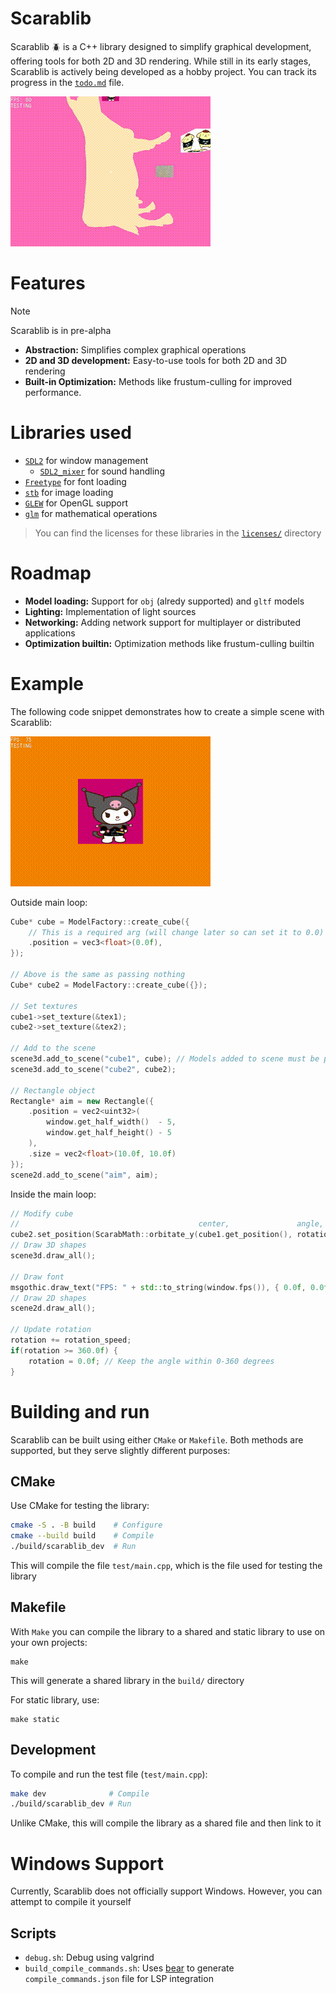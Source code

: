 # Scarablib
Scarablib 🪲 is a C++ library designed to simplify graphical development, offering tools for both 2D and 3D rendering. While still in its early stages, Scarablib is actively being developed as a hobby project. You can track its progress in the [`todo.md`](doc/todo.md) file.

<!-- See [examples/](examples/) to check some features (**note:** not all features have examples yet) -->

![showcase](medias/showcase.gif)

# Features
> [!NOTE]
> Scarablib is in pre-alpha

- **Abstraction:** Simplifies complex graphical operations
- **2D and 3D development:** Easy-to-use tools for both 2D and 3D rendering
- **Built-in Optimization:** Methods like frustum-culling for improved performance.

# Libraries used
- [`SDL2`](https://www.libsdl.org/) for window management
	+ [`SDL2_mixer`](https://www.libsdl.org/projects/mixer/) for sound handling
- [`Freetype`](http://freetype.org/) for font loading
- [`stb`](https://github.com/nothings/stb/tree/master) for image loading
- [`GLEW`](https://glew.sourceforge.net/) for OpenGL support
- [`glm`](https://github.com/g-truc/glm) for mathematical operations

>You can find the licenses for these libraries in the [`licenses/`](licenses/) directory

# Roadmap
- **Model loading:** Support for `obj` (alredy supported) and `gltf` models
- **Lighting:** Implementation of light sources
- **Networking:** Adding network support for multiplayer or distributed applications
- **Optimization builtin:** Optimization methods like frustum-culling builtin

# Example
The following code snippet demonstrates how to create a simple scene with Scarablib:

![example.gif](medias/example.gif)

Outside main loop:
```cpp
Cube* cube = ModelFactory::create_cube({
	// This is a required arg (will change later so can set it to 0.0)
	.position = vec3<float>(0.0f),
});

// Above is the same as passing nothing
Cube* cube2 = ModelFactory::create_cube({});

// Set textures
cube1->set_texture(&tex1);
cube2->set_texture(&tex2);

// Add to the scene
scene3d.add_to_scene("cube1", cube); // Models added to scene must be pointers (this will be automatically deleted)
scene3d.add_to_scene("cube2", cube2);

// Rectangle object
Rectangle* aim = new Rectangle({
	.position = vec2<uint32>(
		window.get_half_width()  - 5,
		window.get_half_height() - 5
	),
	.size = vec2<float>(10.0f, 10.0f)
});
scene2d.add_to_scene("aim", aim);
```

Inside the main loop:
```cpp
// Modify cube
//                                        center,               angle, radius
cube2.set_position(ScarabMath::orbitate_y(cube1.get_position(), rotation, 2.0f));
// Draw 3D shapes
scene3d.draw_all();

// Draw font
msgothic.draw_text("FPS: " + std::to_string(window.fps()), { 0.0f, 0.0f });
// Draw 2D shapes
scene2d.draw_all();

// Update rotation
rotation += rotation_speed;
if(rotation >= 360.0f) {
	rotation = 0.0f; // Keep the angle within 0-360 degrees
}
```



# Building and run
Scarablib can be built using either `CMake` or `Makefile`. Both methods are supported, but they serve slightly different purposes:

## CMake
Use CMake for testing the library:
```sh
cmake -S . -B build    # Configure
cmake --build build    # Compile
./build/scarablib_dev  # Run
```

This will compile the file `test/main.cpp`, which is the file used for testing the library

## Makefile
With `Make` you can compile the library to a shared and static library to use on your own projects:
```
make
```

This will generate a shared library in the `build/` directory

For static library, use:
```
make static
```

## Development
To compile and run the test file (`test/main.cpp`):
```sh
make dev              # Compile
./build/scarablib_dev # Run
```

Unlike CMake, this will compile the library as a shared file and then link to it

# Windows Support
Currently, Scarablib does not officially support Windows. However, you can attempt to compile it yourself

## Scripts
<!-- - `compile_and_run.sh`: Uses `make` to compile and run -->
- `debug.sh`: Debug using valgrind
- `build_compile_commands.sh`: Uses [bear](https://github.com/rizsotto/Bear) to generate `compile_commands.json` file for LSP integration


<!-- # Inspirations -->
<!-- gunslinger -->
<!-- rayllib -->
